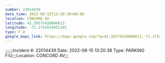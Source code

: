 ```yaml
---
number: 22014439
date_time: 2022-08-15T13:20:38+00:00
location: CONCORD AV
latitude: 42.39575439806613
longitude: -71.1754554051345
type: F U
google_maps_link: https://maps.google.com/?q=42.39575439806613,-71.1754554051345
---
```


;;;;;;Incident #: 22014439  Date: 2022-08-15 13:20:38   Type: PARKING F/U;;;Location: CONCORD AV;;;
